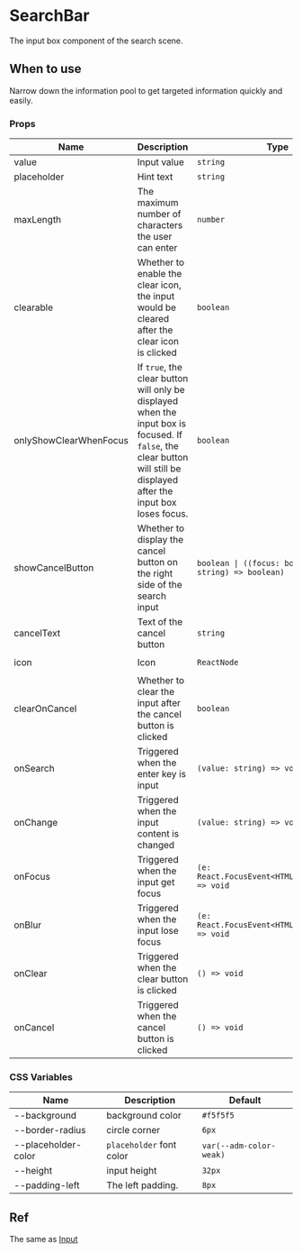# SearchBar

The input box component of the search scene.

## When to use

Narrow down the information pool to get targeted information quickly and easily.

<code src="./demos/demo1.tsx"></code>

<code src="./demos/demo2.tsx"></code>

### Props

| Name                   | Description                                                                                                                                                             | Type                                                      | Default             |
| ---------------------- | ----------------------------------------------------------------------------------------------------------------------------------------------------------------------- | --------------------------------------------------------- | ------------------- |
| value                  | Input value                                                                                                                                                             | `string`                                                  | -                   |
| placeholder            | Hint text                                                                                                                                                               | `string`                                                  | -                   |
| maxLength              | The maximum number of characters the user can enter                                                                                                                     | `number`                                                  | -                   |
| clearable              | Whether to enable the clear icon, the input would be cleared after the clear icon is clicked                                                                            | `boolean`                                                 | `true`              |
| onlyShowClearWhenFocus | If `true`, the clear button will only be displayed when the input box is focused. If `false`, the clear button will still be displayed after the input box loses focus. | `boolean`                                                 | `false`             |
| showCancelButton       | Whether to display the cancel button on the right side of the search input                                                                                              | `boolean \| ((focus: boolean, value: string) => boolean)` | `false`             |
| cancelText             | Text of the cancel button                                                                                                                                               | `string`                                                  | `'取消'`            |
| icon                   | Icon                                                                                                                                                                    | `ReactNode`                                               | `<SearchOutline />` |
| clearOnCancel          | Whether to clear the input after the cancel button is clicked                                                                                                           | `boolean`                                                 | `true`              |
| onSearch               | Triggered when the enter key is input                                                                                                                                   | `(value: string) => void`                                 | -                   |
| onChange               | Triggered when the input content is changed                                                                                                                             | `(value: string) => void`                                 | -                   |
| onFocus                | Triggered when the input get focus                                                                                                                                      | `(e: React.FocusEvent<HTMLInputElement>) => void`         | -                   |
| onBlur                 | Triggered when the input lose focus                                                                                                                                     | `(e: React.FocusEvent<HTMLInputElement>) => void`         | -                   |
| onClear                | Triggered when the clear button is clicked                                                                                                                              | `() => void`                                              | -                   |
| onCancel               | Triggered when the cancel button is clicked                                                                                                                             | `() => void`                                              | -                   |

### CSS Variables

| Name                | Description              | Default                 |
| ------------------- | ------------------------ | ----------------------- |
| --background        | background color         | `#f5f5f5`               |
| --border-radius     | circle corner            | `6px`                   |
| --placeholder-color | `placeholder` font color | `var(--adm-color-weak)` |
| --height            | input height             | `32px`                  |
| --padding-left      | The left padding.        | `8px`                   |

## Ref

The same as [Input](./input)
